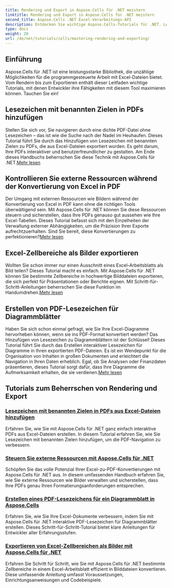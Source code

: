 ```yaml
---
title: Rendering und Export in Aspose.Cells für .NET meistern
linktitle: Rendering und Export in Aspose.Cells für .NET meistern
second_title: Aspose.Cells .NET Excel-Verarbeitungs-API
description: Entdecken Sie wichtige Aspose.Cells-Tutorials für .NET. Lernen Sie mit unseren ausführlichen Anleitungen das Rendern, Exportieren, Verwalten von Ressourcen, Hinzufügen von Lesezeichen und mehr.
type: docs
weight: 20
url: /de/net/tutorials/cells/mastering-rendering-and-exporting/
---
```

## Einführung

Aspose.Cells für .NET ist eine leistungsstarke Bibliothek, die unzählige Möglichkeiten für die programmgesteuerte Arbeit mit Excel-Dateien bietet. Vom Rendern bis zum Exportieren enthält dieser Leitfaden wichtige Tutorials, mit denen Entwickler ihre Fähigkeiten mit diesem Tool maximieren können. Tauchen Sie ein!

## Lesezeichen mit benannten Zielen in PDFs hinzufügen  
 Stellen Sie sich vor, Sie navigieren durch eine dichte PDF-Datei ohne Lesezeichen – das ist wie die Suche nach der Nadel im Heuhaufen. Dieses Tutorial führt Sie durch das Hinzufügen von Lesezeichen mit benannten Zielen zu PDFs, die aus Excel-Dateien exportiert wurden. Es geht darum, Ihre PDFs interaktiver und benutzerfreundlicher zu gestalten. Am Ende dieses Handbuchs beherrschen Sie diese Technik mit Aspose.Cells für .NET.[Mehr lesen](./add-bookmarks-with-named-destinations/)

## Kontrollieren Sie externe Ressourcen während der Konvertierung von Excel in PDF  
Der Umgang mit externen Ressourcen wie Bildern während der Konvertierung von Excel in PDF kann ohne die richtigen Tools überwältigend sein. Mit Aspose.Cells für .NET können Sie diese Ressourcen steuern und sicherstellen, dass Ihre PDFs genauso gut aussehen wie Ihre Excel-Tabellen. Dieses Tutorial befasst sich mit den Einzelheiten der Verwaltung externer Abhängigkeiten, um die Präzision Ihrer Exporte aufrechtzuerhalten. Sind Sie bereit, diese Konvertierungen zu perfektionieren?[Mehr lesen](./control-external-resources/)

## Excel-Zellbereiche als Bilder exportieren  
 Wollten Sie schon immer nur einen Ausschnitt eines Excel-Arbeitsblatts als Bild teilen? Dieses Tutorial macht es einfach. Mit Aspose.Cells für .NET können Sie bestimmte Zellbereiche in hochwertige Bilddateien exportieren, die sich perfekt für Präsentationen oder Berichte eignen. Mit Schritt-für-Schritt-Anleitungen beherrschen Sie diese Funktion im Handumdrehen.[Mehr lesen](./export-excel-cell-ranges-as-images/)

## Erstellen von PDF-Lesezeichen für Diagrammblätter
Haben Sie sich schon einmal gefragt, wie Sie Ihre Excel-Diagramme hervorheben können, wenn sie ins PDF-Format konvertiert werden? Das Hinzufügen von Lesezeichen zu Diagrammblättern ist der Schlüssel! Dieses Tutorial führt Sie durch das Erstellen interaktiver Lesezeichen für Diagramme in Ihren exportierten PDF-Dateien. Es ist ein Wendepunkt für die Organisation von Inhalten in großen Dokumenten und erleichtert die Navigation in Ihren Daten erheblich. Egal, ob Sie Analysen oder Finanzdaten präsentieren, dieses Tutorial sorgt dafür, dass Ihre Diagramme die Aufmerksamkeit erhalten, die sie verdienen.[Mehr lesen](./creating-pdf-bookmark-for-chart-sheet/)

## Tutorials zum Beherrschen von Rendering und Export
### [Lesezeichen mit benannten Zielen in PDFs aus Excel-Dateien hinzufügen](./add-bookmarks-with-named-destinations/)
Erfahren Sie, wie Sie mit Aspose.Cells für .NET ganz einfach interaktive PDFs aus Excel-Dateien erstellen. In diesem Tutorial erfahren Sie, wie Sie Lesezeichen mit benannten Zielen hinzufügen, um die PDF-Navigation zu verbessern.
### [Steuern Sie externe Ressourcen mit Aspose.Cells für .NET](./control-external-resources/)
Schöpfen Sie das volle Potenzial Ihrer Excel-zu-PDF-Konvertierungen mit Aspose.Cells für .NET aus. In diesem umfassenden Handbuch erfahren Sie, wie Sie externe Ressourcen wie Bilder verwalten und sicherstellen, dass Ihre PDFs genau Ihren Formatierungsanforderungen entsprechen.
### [Erstellen eines PDF-Lesezeichens für ein Diagrammblatt in Aspose.Cells](./creating-pdf-bookmark-for-chart-sheet/)
Erfahren Sie, wie Sie Ihre Excel-Dokumente verbessern, indem Sie mit Aspose.Cells für .NET interaktive PDF-Lesezeichen für Diagrammblätter erstellen. Dieses Schritt-für-Schritt-Tutorial bietet klare Anleitungen für Entwickler aller Erfahrungsstufen.
### [Exportieren von Excel-Zellbereichen als Bilder mit Aspose.Cells für .NET](./export-excel-cell-ranges-as-images/)
Erfahren Sie Schritt für Schritt, wie Sie mit Aspose.Cells für .NET bestimmte Zellbereiche in einem Excel-Arbeitsblatt effizient in Bilddateien konvertieren. Diese umfassende Anleitung umfasst Voraussetzungen, Einrichtungsanweisungen und Codebeispiele.